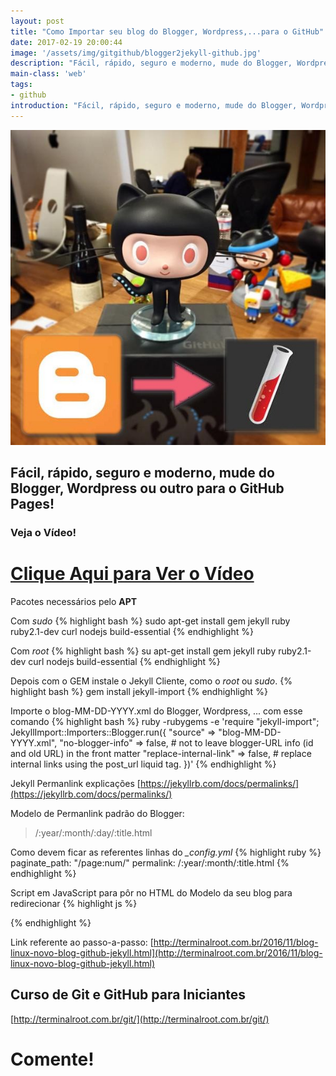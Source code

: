 ```yaml
---
layout: post
title: "Como Importar seu blog do Blogger, Wordpress,...para o GitHub"
date: 2017-02-19 20:00:44
image: '/assets/img/gitgithub/blogger2jekyll-github.jpg'
description: "Fácil, rápido, seguro e moderno, mude do Blogger, Wordpress ou outro para o GitHub Pages!"
main-class: 'web'
tags:
- github
introduction: "Fácil, rápido, seguro e moderno, mude do Blogger, Wordpress ou outro para o GitHub Pages!"
---
```


![Como Importar seu blog do Blogger para o GitHub](/assets/img/gitgithub/blogger2jekyll-github.jpg "Como Importar seu blog do Blogger para o GitHub")

## Fácil, rápido, seguro e moderno, mude do Blogger, Wordpress ou outro para o GitHub Pages!

### Veja o Vídeo!


# [Clique Aqui para Ver o Vídeo](https://www.youtube.com/watch?v=wpHWQqnlpG0)


Pacotes necessários pelo __APT__

Com *sudo*
{% highlight bash %}
sudo apt-get install gem jekyll ruby ruby2.1-dev curl nodejs build-essential
{% endhighlight %}

Com *root*
{% highlight bash %}
su
apt-get install gem jekyll ruby ruby2.1-dev curl nodejs build-essential
{% endhighlight %}

Depois com o GEM instale o Jekyll Cliente, como o *root* ou *sudo*.
{% highlight bash %}
gem install jekyll-import
{% endhighlight %}

Importe o blog-MM-DD-YYYY.xml do Blogger, Wordpress, ... com esse comando
{% highlight bash %}
ruby -rubygems -e 'require "jekyll-import";
JekyllImport::Importers::Blogger.run({
  "source"                => "blog-MM-DD-YYYY.xml",
  "no-blogger-info"       => false, # not to leave blogger-URL info (id and old URL) in the front matter
  "replace-internal-link" => false, # replace internal links using the post_url liquid tag.
})'
{% endhighlight %}

Jekyll Permanlink explicações
[https://jekyllrb.com/docs/permalinks/](https://jekyllrb.com/docs/permalinks/)

Modelo de Permanlink padrão do Blogger:
> /:year/:month/:day/:title.html

Como devem ficar as referentes linhas do *_config.yml*
{% highlight ruby %}
paginate_path: "/page:num/"
permalink: /:year/:month/:title.html
{% endhighlight %}

Script em JavaScript para pôr no HTML do Modelo da seu blog para redirecionar
{% highlight js %}
<script>
var str = window.location.href;
var str = str.replace("DOMÍNIO_DO_ANTIGO_BLOG", "NOVO_DOMÍNIO_DO_BLOG");
location.href=str;
</script>
{% endhighlight %}

Link referente ao passo-a-passo:
[http://terminalroot.com.br/2016/11/blog-linux-novo-blog-github-jekyll.html](http://terminalroot.com.br/2016/11/blog-linux-novo-blog-github-jekyll.html)

## Curso de Git e GitHub para Iniciantes
[http://terminalroot.com.br/git/](http://terminalroot.com.br/git/)

# Comente!


